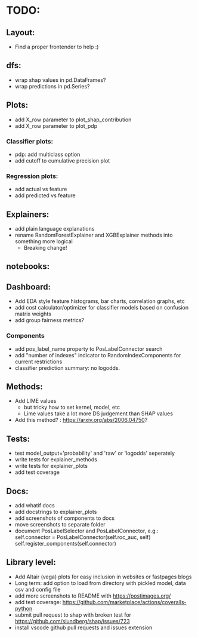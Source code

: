 
# TODO:

## Layout:
- Find a proper frontender to help :)

## dfs:
- wrap shap values in pd.DataFrames?
- wrap predictions in pd.Series?

## Plots:
- add X_row parameter to plot_shap_contribution
- add X_row parameter to plot_pdp

### Classifier plots:
- pdp: add multiclass option
- add cutoff to cumulative precision plot

### Regression plots:
- add actual vs feature
- add predicted vs feature

## Explainers:
- add plain language explanations
- rename RandomForestExplainer and XGBExplainer methods into something more logical
    - Breaking change!

## notebooks:

## Dashboard:
- Add EDA style feature histograms, bar charts, correlation graphs, etc
- add cost calculator/optimizer for classifier models based on confusion matrix weights
- add group fairness metrics? 

### Components
- add pos_label_name property to PosLabelConnector search
- add "number of indexes" indicator to RandomIndexComponents for current restrictions
- classifier prediction summary: no logodds.

## Methods:
- Add LIME values
    - but tricky how to set kernel, model, etc
    - Lime values take a lot more DS judgement than SHAP values
- Add this method? : https://arxiv.org/abs/2006.04750?

## Tests:
- test model_output='probability' and 'raw' or 'logodds' seperately
- write tests for explainer_methods
- write tests for explainer_plots
- add test coverage 

## Docs:
- add whatif docs
- add docstrings to explainer_plots
- add screenshots of components to docs
- move screenshots to separate folder
- document PosLabelSelector and PosLabelConnector, e.g.:
        self.connector = PosLabelConnector(self.roc_auc, self)
        self.register_components(self.connector)

## Library level:
- Add Altair (vega) plots for easy inclusion in websites or fastpages blogs
- Long term: add option to load from directory with pickled model, data csv and config file
- add more screenshots to README with https://postimages.org/
- add test coverage: https://github.com/marketplace/actions/coveralls-python
- submit pull request to shap with broken test for https://github.com/slundberg/shap/issues/723
- install vscode github pull requests and issues extension